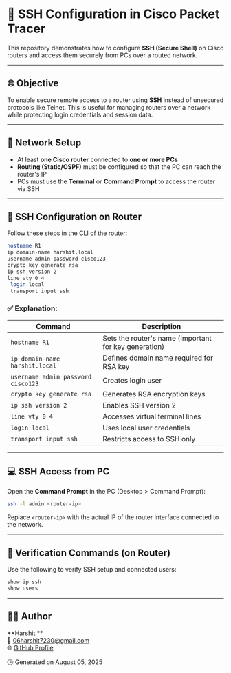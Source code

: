 # 🔐 SSH Configuration in Cisco Packet Tracer

This repository demonstrates how to configure **SSH (Secure Shell)** on Cisco routers and access them securely from PCs over a routed network.

---

## 🌐 Objective

To enable secure remote access to a router using **SSH** instead of unsecured protocols like Telnet. This is useful for managing routers over a network while protecting login credentials and session data.

---

## 🧱 Network Setup

- At least **one Cisco router** connected to **one or more PCs**
- **Routing (Static/OSPF)** must be configured so that the PC can reach the router's IP
- PCs must use the **Terminal** or **Command Prompt** to access the router via SSH

---

## 🔧 SSH Configuration on Router

Follow these steps in the CLI of the router:

```bash
hostname R1
ip domain-name harshit.local
username admin password cisco123
crypto key generate rsa
ip ssh version 2
line vty 0 4
 login local
 transport input ssh
```

### ✅ Explanation:

| Command | Description |
|--------|-------------|
| `hostname R1` | Sets the router's name (important for key generation) |
| `ip domain-name harshit.local` | Defines domain name required for RSA key |
| `username admin password cisco123` | Creates login user |
| `crypto key generate rsa` | Generates RSA encryption keys |
| `ip ssh version 2` | Enables SSH version 2 |
| `line vty 0 4` | Accesses virtual terminal lines |
| `login local` | Uses local user credentials |
| `transport input ssh` | Restricts access to SSH only |

---

## 💻 SSH Access from PC

Open the **Command Prompt** in the PC (Desktop > Command Prompt):

```bash
ssh -l admin <router-ip>
```

Replace `<router-ip>` with the actual IP of the router interface connected to the network.

---

## 🧪 Verification Commands (on Router)

Use the following to verify SSH setup and connected users:

```bash
show ip ssh
show users
```

---

## 👨‍💻 Author

**Harshit **  
📧 06harshit7230@gmail.com  
🌐 [GitHub Profile](https://github.com/Harshitsss)

🕒 Generated on August 05, 2025
